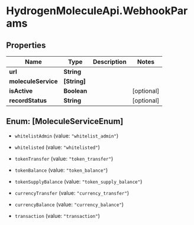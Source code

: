 # HydrogenMoleculeApi.WebhookParams

## Properties
Name | Type | Description | Notes
------------ | ------------- | ------------- | -------------
**url** | **String** |  | 
**moleculeService** | **[String]** |  | 
**isActive** | **Boolean** |  | [optional] 
**recordStatus** | **String** |  | [optional] 


<a name="[MoleculeServiceEnum]"></a>
## Enum: [MoleculeServiceEnum]


* `whitelistAdmin` (value: `"whitelist_admin"`)

* `whitelisted` (value: `"whitelisted"`)

* `tokenTransfer` (value: `"token_transfer"`)

* `tokenBalance` (value: `"token_balance"`)

* `tokenSupplyBalance` (value: `"token_supply_balance"`)

* `currencyTransfer` (value: `"currency_transfer"`)

* `currencyBalance` (value: `"currency_balance"`)

* `transaction` (value: `"transaction"`)




